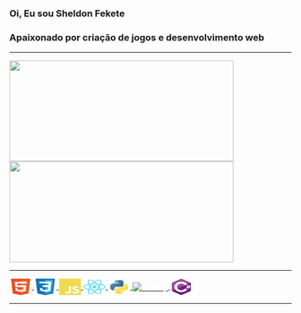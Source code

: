 ### Oi, Eu sou Sheldon Fekete
### Apaixonado por criação de jogos e desenvolvimento web

<hr>
 <div>
   <a href="https://github.com/fekete1">
  <img align=center height="180em" width="400em" src="https://github-readme-stats.vercel.app/api?username=fekete1&show_icons=true&theme=tokyonight&include_all_commits=true&count_private=true"/>
  <img align=center height="180em" width="400em" src="https://github-readme-stats.vercel.app/api/top-langs/?username=fekete1&layout=compact&langs_count=7&theme=tokyonight"/>
</div>
<hr>
 <div style="color: white">
  <img align="center" alt="HTML" height="30" width="40" src="https://raw.githubusercontent.com/devicons/devicon/master/icons/html5/html5-original.svg">
  <img align="center" alt="CSS" height="30" width="40" src="https://raw.githubusercontent.com/devicons/devicon/master/icons/css3/css3-original.svg">
  <img align="center" alt="Js" height="30" width="40" src="https://raw.githubusercontent.com/devicons/devicon/master/icons/javascript/javascript-plain.svg">
  <img align="center" alt="React" height="30" width="40" src="https://raw.githubusercontent.com/devicons/devicon/master/icons/react/react-original.svg">
  <img align="center" alt="Python" height="30" width="40" src="https://raw.githubusercontent.com/devicons/devicon/master/icons/python/python-original.svg">
  <img align="center" alt="Csharp" height="30" width="30" src="https://github.com/halak/unity-editor-icons/blob/master/icons/small/d_UnityLogo.png">
  <img align="center" alt="Csharp" height="30" width="40" src="https://raw.githubusercontent.com/devicons/devicon/master/icons/csharp/csharp-original.svg">
  
</div>
<hr>
